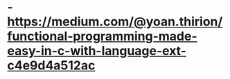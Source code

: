 # - https://medium.com/@yoan.thirion/functional-programming-made-easy-in-c-with-language-ext-c4e9d4a512ac
